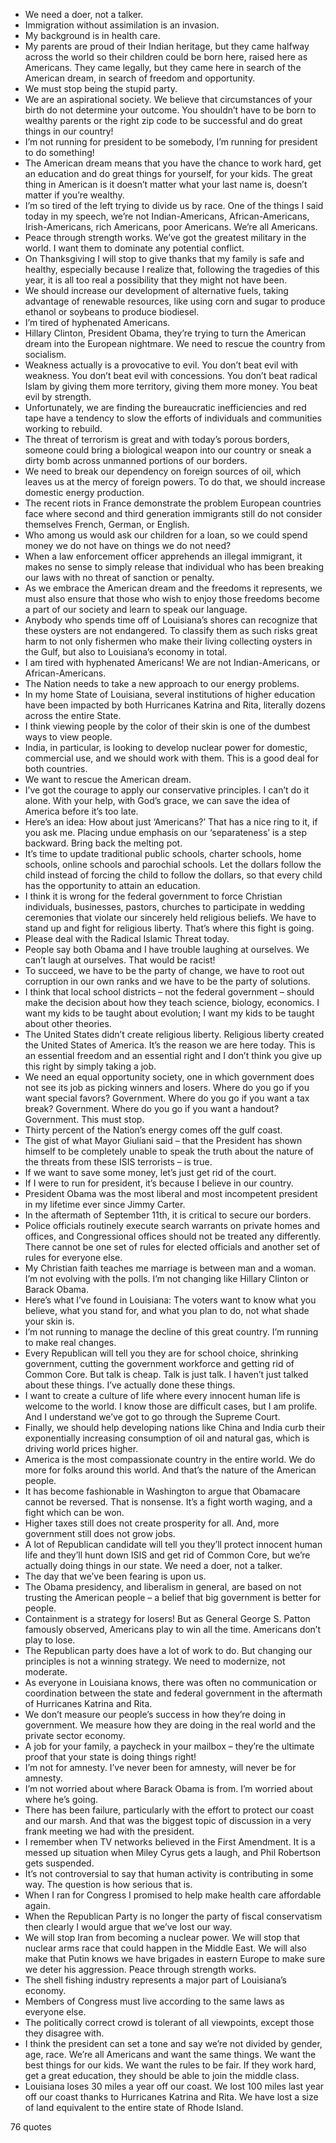  - We need a doer, not a talker.
 - Immigration without assimilation is an invasion.
 - My background is in health care.
 - My parents are proud of their Indian heritage, but they came halfway across the world so their children could be born here, raised here as Americans. They came legally, but they came here in search of the American dream, in search of freedom and opportunity.
 - We must stop being the stupid party.
 - We are an aspirational society. We believe that circumstances of your birth do not determine your outcome. You shouldn’t have to be born to wealthy parents or the right zip code to be successful and do great things in our country!
 - I’m not running for president to be somebody, I’m running for president to do something!
 - The American dream means that you have the chance to work hard, get an education and do great things for yourself, for your kids. The great thing in American is it doesn’t matter what your last name is, doesn’t matter if you’re wealthy.
 - I’m so tired of the left trying to divide us by race. One of the things I said today in my speech, we’re not Indian-Americans, African-Americans, Irish-Americans, rich Americans, poor Americans. We’re all Americans.
 - Peace through strength works. We’ve got the greatest military in the world. I want them to dominate any potential conflict.
 - On Thanksgiving I will stop to give thanks that my family is safe and healthy, especially because I realize that, following the tragedies of this year, it is all too real a possibility that they might not have been.
 - We should increase our development of alternative fuels, taking advantage of renewable resources, like using corn and sugar to produce ethanol or soybeans to produce biodiesel.
 - I’m tired of hyphenated Americans.
 - Hillary Clinton, President Obama, they’re trying to turn the American dream into the European nightmare. We need to rescue the country from socialism.
 - Weakness actually is a provocative to evil. You don’t beat evil with weakness. You don’t beat evil with concessions. You don’t beat radical Islam by giving them more territory, giving them more money. You beat evil by strength.
 - Unfortunately, we are finding the bureaucratic inefficiencies and red tape have a tendency to slow the efforts of individuals and communities working to rebuild.
 - The threat of terrorism is great and with today’s porous borders, someone could bring a biological weapon into our country or sneak a dirty bomb across unmanned portions of our borders.
 - We need to break our dependency on foreign sources of oil, which leaves us at the mercy of foreign powers. To do that, we should increase domestic energy production.
 - The recent riots in France demonstrate the problem European countries face where second and third generation immigrants still do not consider themselves French, German, or English.
 - Who among us would ask our children for a loan, so we could spend money we do not have on things we do not need?
 - When a law enforcement officer apprehends an illegal immigrant, it makes no sense to simply release that individual who has been breaking our laws with no threat of sanction or penalty.
 - As we embrace the American dream and the freedoms it represents, we must also ensure that those who wish to enjoy those freedoms become a part of our society and learn to speak our language.
 - Anybody who spends time off of Louisiana’s shores can recognize that these oysters are not endangered. To classify them as such risks great harm to not only fishermen who make their living collecting oysters in the Gulf, but also to Louisiana’s economy in total.
 - I am tired with hyphenated Americans! We are not Indian-Americans, or African-Americans.
 - The Nation needs to take a new approach to our energy problems.
 - In my home State of Louisiana, several institutions of higher education have been impacted by both Hurricanes Katrina and Rita, literally dozens across the entire State.
 - I think viewing people by the color of their skin is one of the dumbest ways to view people.
 - India, in particular, is looking to develop nuclear power for domestic, commercial use, and we should work with them. This is a good deal for both countries.
 - We want to rescue the American dream.
 - I’ve got the courage to apply our conservative principles. I can’t do it alone. With your help, with God’s grace, we can save the idea of America before it’s too late.
 - Here’s an idea: How about just ‘Americans?’ That has a nice ring to it, if you ask me. Placing undue emphasis on our ‘separateness’ is a step backward. Bring back the melting pot.
 - It’s time to update traditional public schools, charter schools, home schools, online schools and parochial schools. Let the dollars follow the child instead of forcing the child to follow the dollars, so that every child has the opportunity to attain an education.
 - I think it is wrong for the federal government to force Christian individuals, businesses, pastors, churches to participate in wedding ceremonies that violate our sincerely held religious beliefs. We have to stand up and fight for religious liberty. That’s where this fight is going.
 - Please deal with the Radical Islamic Threat today.
 - People say both Obama and I have trouble laughing at ourselves. We can’t laugh at ourselves. That would be racist!
 - To succeed, we have to be the party of change, we have to root out corruption in our own ranks and we have to be the party of solutions.
 - I think that local school districts – not the federal government – should make the decision about how they teach science, biology, economics. I want my kids to be taught about evolution; I want my kids to be taught about other theories.
 - The United States didn’t create religious liberty. Religious liberty created the United States of America. It’s the reason we are here today. This is an essential freedom and an essential right and I don’t think you give up this right by simply taking a job.
 - We need an equal opportunity society, one in which government does not see its job as picking winners and losers. Where do you go if you want special favors? Government. Where do you go if you want a tax break? Government. Where do you go if you want a handout? Government. This must stop.
 - Thirty percent of the Nation’s energy comes off the gulf coast.
 - The gist of what Mayor Giuliani said – that the President has shown himself to be completely unable to speak the truth about the nature of the threats from these ISIS terrorists – is true.
 - If we want to save some money, let’s just get rid of the court.
 - If I were to run for president, it’s because I believe in our country.
 - President Obama was the most liberal and most incompetent president in my lifetime ever since Jimmy Carter.
 - In the aftermath of September 11th, it is critical to secure our borders.
 - Police officials routinely execute search warrants on private homes and offices, and Congressional offices should not be treated any differently. There cannot be one set of rules for elected officials and another set of rules for everyone else.
 - My Christian faith teaches me marriage is between man and a woman. I’m not evolving with the polls. I’m not changing like Hillary Clinton or Barack Obama.
 - Here’s what I’ve found in Louisiana: The voters want to know what you believe, what you stand for, and what you plan to do, not what shade your skin is.
 - I’m not running to manage the decline of this great country. I’m running to make real changes.
 - Every Republican will tell you they are for school choice, shrinking government, cutting the government workforce and getting rid of Common Core. But talk is cheap. Talk is just talk. I haven’t just talked about these things. I’ve actually done these things.
 - I want to create a culture of life where every innocent human life is welcome to the world. I know those are difficult cases, but I am prolife. And I understand we’ve got to go through the Supreme Court.
 - Finally, we should help developing nations like China and India curb their exponentially increasing consumption of oil and natural gas, which is driving world prices higher.
 - America is the most compassionate country in the entire world. We do more for folks around this world. And that’s the nature of the American people.
 - It has become fashionable in Washington to argue that Obamacare cannot be reversed. That is nonsense. It’s a fight worth waging, and a fight which can be won.
 - Higher taxes still does not create prosperity for all. And, more government still does not grow jobs.
 - A lot of Republican candidate will tell you they’ll protect innocent human life and they’ll hunt down ISIS and get rid of Common Core, but we’re actually doing things in our state. We need a doer, not a talker.
 - The day that we’ve been fearing is upon us.
 - The Obama presidency, and liberalism in general, are based on not trusting the American people – a belief that big government is better for people.
 - Containment is a strategy for losers! But as General George S. Patton famously observed, Americans play to win all the time. Americans don’t play to lose.
 - The Republican party does have a lot of work to do. But changing our principles is not a winning strategy. We need to modernize, not moderate.
 - As everyone in Louisiana knows, there was often no communication or coordination between the state and federal government in the aftermath of Hurricanes Katrina and Rita.
 - We don’t measure our people’s success in how they’re doing in government. We measure how they are doing in the real world and the private sector economy.
 - A job for your family, a paycheck in your mailbox – they’re the ultimate proof that your state is doing things right!
 - I’m not for amnesty. I’ve never been for amnesty, will never be for amnesty.
 - I’m not worried about where Barack Obama is from. I’m worried about where he’s going.
 - There has been failure, particularly with the effort to protect our coast and our marsh. And that was the biggest topic of discussion in a very frank meeting we had with the president.
 - I remember when TV networks believed in the First Amendment. It is a messed up situation when Miley Cyrus gets a laugh, and Phil Robertson gets suspended.
 - It’s not controversial to say that human activity is contributing in some way. The question is how serious that is.
 - When I ran for Congress I promised to help make health care affordable again.
 - When the Republican Party is no longer the party of fiscal conservatism then clearly I would argue that we’ve lost our way.
 - We will stop Iran from becoming a nuclear power. We will stop that nuclear arms race that could happen in the Middle East. We will also make that Putin knows we have brigades in eastern Europe to make sure we deter his aggression. Peace through strength works.
 - The shell fishing industry represents a major part of Louisiana’s economy.
 - Members of Congress must live according to the same laws as everyone else.
 - The politically correct crowd is tolerant of all viewpoints, except those they disagree with.
 - I think the president can set a tone and say we’re not divided by gender, age, race. We’re all Americans and want the same things. We want the best things for our kids. We want the rules to be fair. If they work hard, get a great education, they should be able to join the middle class.
 - Louisiana loses 30 miles a year off our coast. We lost 100 miles last year off our coast thanks to Hurricanes Katrina and Rita. We have lost a size of land equivalent to the entire state of Rhode Island.

76 quotes